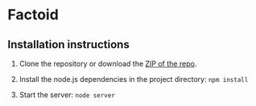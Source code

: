 # Factoid

## Installation instructions

1. Clone the repository or download the [ZIP of the repo](https://github.com/PathwayCommons/factoid/zipball/master).

1. Install the node.js dependencies in the project directory: `npm install`

1. Start the server: `node server`